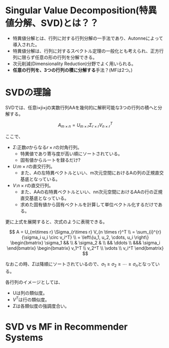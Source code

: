 # Singular Value Decomposition(特異値分解、SVD)とは？？

- 特異値分解とは、行列に対する行列分解の一手法であり、Autonneによって導入された。
- 特異値分解は、行列に対するスペクトル定理の一般化とも考えられ、正方行列に限らず任意の形の行列を分解できる。
- 次元削減(Dimensionality Reduction)分野でよく用いられる。
- **任意の行列を、3つの行列の積に分解する**手法？(MFは2つ。)

# SVDの理論

SVDでは、任意i×ji×jの実数行列AAを幾何的に解釈可能な3つの行列の積へと分解する。

$$
A_{m\times n} = U_{m\times r} \Sigma_{r\times r} V_{n \times r}^T
$$

ここで、

- $\Sigma$:正数$\sigma$からなる$r \times r$の対角行列。
  - 特異値であり寄与度が高い順にソートされている。
  - 固有値からルートを録るだけ?
- $U$:$m\times r$の直交行列。
  - また、$A$の左特異ベクトルといい、m次元空間におけるAの列の正規直交基底となっている。
- $V$:$n \times r$の直交行列。
  - また、AAの右特異ベクトルといい、nn次元空間におけるAAの行の正規直交基底となっている。
  - 求めた固有値から固有ベクトルを計算して単位ベクトル化するだけである。

更に上式を展開すると、次式のように表現できる。

$$
A =  U_{m\times r} \Sigma_{r\times r} V_{n \times r}^T \\
= \sum_{i}^{r}{\sigma_i u_i \circ v_i^T} \\
= \left\{u_1, u_2, \cdots, u_i \right\}
\begin{bmatrix}
\sigma_1 && \\
& \sigma_2 & \\
&& \ddots \\
&&& \sigma_i
\end{bmatrix}
\begin{bmatrix}
v_1^T \\
v_2^T \\
\vdots \\
v_i^T
\end{bmatrix}
$$

なおこの時、$\Sigma$は降順にソートされているので、$\sigma_1 \geq \sigma_2 \geq \cdots \geq \sigma_n$となっている。

各行列のイメージとしては、
- Uは列の類似度。
- $V^T$は行の類似度。
- $\Sigma$は各類似度の強調度合い。

# SVD vs MF in Recommender Systems

